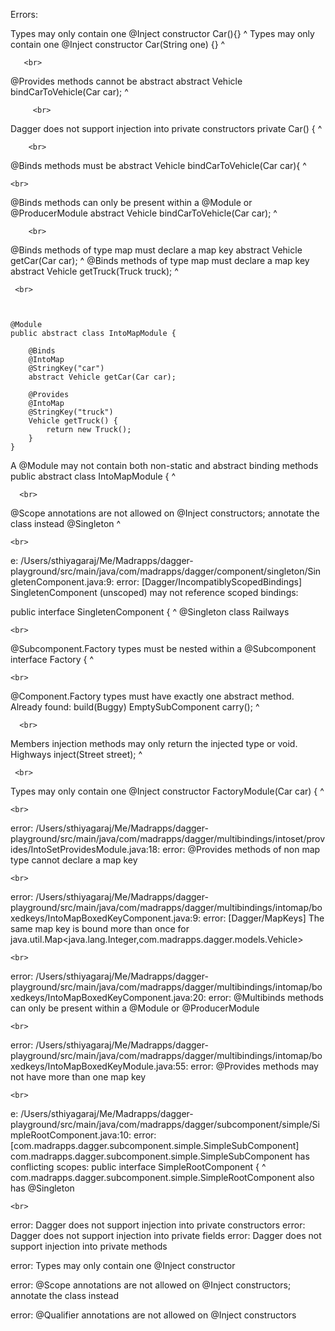 Errors:

Types may only contain one @Inject constructor
    Car(){}
    ^
Types may only contain one @Inject constructor
    Car(String one) {}
    ^
    
       <br>

@Provides methods cannot be abstract
    abstract Vehicle bindCarToVehicle(Car car);
                     ^
         
         <br>
                     
Dagger does not support injection into private constructors
    private Car() {
            ^
        
        <br>    

@Binds methods must be abstract
    Vehicle bindCarToVehicle(Car car){
            ^

    <br>
    
@Binds methods can only be present within a @Module or @ProducerModule
    abstract Vehicle bindCarToVehicle(Car car);
                     ^

        <br>

@Binds methods of type map must declare a map key
    abstract Vehicle getCar(Car car);
                     ^
@Binds methods of type map must declare a map key
    abstract Vehicle getTruck(Truck truck);
                     ^
                     
     <br>



    @Module
    public abstract class IntoMapModule {

        @Binds
        @IntoMap
        @StringKey("car")
        abstract Vehicle getCar(Car car);
        
        @Provides
        @IntoMap
        @StringKey("truck")
        Vehicle getTruck() {
            return new Truck();
        }
    }

A @Module may not contain both non-static and abstract binding methods
public abstract class IntoMapModule {
                ^                
                
      <br>
      
      
@Scope annotations are not allowed on @Inject constructors; annotate the class instead
    @Singleton
    ^
    
    <br>
      
      
e: /Users/sthiyagaraj/Me/Madrapps/dagger-playground/src/main/java/com/madrapps/dagger/component/singleton/SingletenComponent.java:9: error: [Dagger/IncompatiblyScopedBindings] SingletenComponent (unscoped) may not reference scoped bindings:

public interface SingletenComponent {
       ^
      @Singleton class Railways


    <br>
    
@Subcomponent.Factory types must be nested within a @Subcomponent
    interface Factory {
    ^
    
    <br>
    
@Component.Factory types must have exactly one abstract method. Already found: build(Buggy)
        EmptySubComponent carry();
                          ^
                          
      <br>
       
Members injection methods may only return the injected type or void.
    Highways inject(Street street);
             ^
             
     <br>
     
Types may only contain one @Inject constructor
    FactoryModule(Car car) {
    ^
    
    <br>
    
error: /Users/sthiyagaraj/Me/Madrapps/dagger-playground/src/main/java/com/madrapps/dagger/multibindings/intoset/provides/IntoSetProvidesModule.java:18: error: @Provides methods of non map type cannot declare a map key

    <br>
    
error: /Users/sthiyagaraj/Me/Madrapps/dagger-playground/src/main/java/com/madrapps/dagger/multibindings/intomap/boxedkeys/IntoMapBoxedKeyComponent.java:9: error: [Dagger/MapKeys] The same map key is bound more than once for java.util.Map<java.lang.Integer,com.madrapps.dagger.models.Vehicle>

    <br>

error: /Users/sthiyagaraj/Me/Madrapps/dagger-playground/src/main/java/com/madrapps/dagger/multibindings/intomap/boxedkeys/IntoMapBoxedKeyComponent.java:20: error: @Multibinds methods can only be present within a @Module or @ProducerModule

    <br>
    
error: /Users/sthiyagaraj/Me/Madrapps/dagger-playground/src/main/java/com/madrapps/dagger/multibindings/intomap/boxedkeys/IntoMapBoxedKeyModule.java:55: error: @Provides methods may not have more than one map key

    <br>
    
e: /Users/sthiyagaraj/Me/Madrapps/dagger-playground/src/main/java/com/madrapps/dagger/subcomponent/simple/SimpleRootComponent.java:10: error: [com.madrapps.dagger.subcomponent.simple.SimpleSubComponent] com.madrapps.dagger.subcomponent.simple.SimpleSubComponent has conflicting scopes:
public interface SimpleRootComponent {
       ^
    com.madrapps.dagger.subcomponent.simple.SimpleRootComponent also has @Singleton

    <br>
    
    
error: Dagger does not support injection into private constructors
error: Dagger does not support injection into private fields
error: Dagger does not support injection into private methods

error: Types may only contain one @Inject constructor

error: @Scope annotations are not allowed on @Inject constructors; annotate the class instead

error: @Qualifier annotations are not allowed on @Inject constructors

